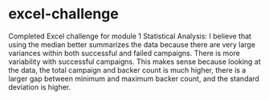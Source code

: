 # excel-challenge
Completed Excel challenge for module 1
Statistical Analysis: I believe that using the median better summarizes the data because there are very large variances within both successful and failed campaigns. There is more variability with successful campaigns. This makes sense because looking at the data, the total campaign and backer count is much higher, there is a larger gap between minimum and maximum backer count, and the standard deviation is higher.
